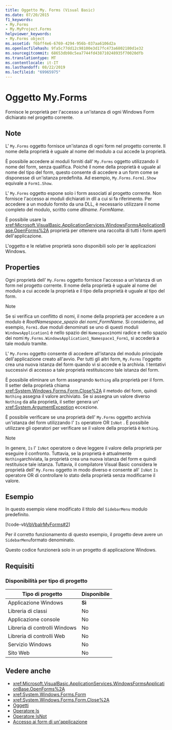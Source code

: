 ```yaml
---
title: Oggetto My. Forms (Visual Basic)
ms.date: 07/20/2015
f1_keywords:
- My.Forms
- My.MyProject.Forms
helpviewer_keywords:
- My.Forms object
ms.assetid: f6bff4e6-6769-4294-956b-037aa6106d2a
ms.openlocfilehash: 9fa5c77dd12c98100e3d17fc473a6802180d1e32
ms.sourcegitcommit: 68653db98c5ea7744fd438710248935f70020dfb
ms.translationtype: MT
ms.contentlocale: it-IT
ms.lasthandoff: 08/22/2019
ms.locfileid: "69965975"
---
```

# <a name="myforms-object"></a>Oggetto My.Forms
Fornisce le proprietà per l'accesso a un'istanza di ogni Windows Form dichiarato nel progetto corrente.  
  
## <a name="remarks"></a>Note  
 L' `My.Forms` oggetto fornisce un'istanza di ogni form nel progetto corrente. Il nome della proprietà è uguale al nome del modulo a cui accede la proprietà.   
  
 È possibile accedere ai moduli forniti dall' `My.Forms` oggetto utilizzando il nome del form, senza qualifica. Poiché il nome della proprietà è uguale al nome del tipo del form, questo consente di accedere a un form come se disponesse di un'istanza predefinita. Ad esempio, `My.Forms.Form1.Show` equivale a `Form1.Show`.  
  
 L' `My.Forms` oggetto espone solo i form associati al progetto corrente. Non fornisce l'accesso ai moduli dichiarati in dll a cui si fa riferimento. Per accedere a un modulo fornito da una DLL, è necessario utilizzare il nome completo del modulo, scritto come *dllname*. *FormName*.  
  
 È possibile usare la <xref:Microsoft.VisualBasic.ApplicationServices.WindowsFormsApplicationBase.OpenForms%2A> proprietà per ottenere una raccolta di tutti i form aperti dell'applicazione.  
  
 L'oggetto e le relative proprietà sono disponibili solo per le applicazioni Windows.  
  
## <a name="properties"></a>Properties  
 Ogni proprietà dell' `My.Forms` oggetto fornisce l'accesso a un'istanza di un form nel progetto corrente. Il nome della proprietà è uguale al nome del modulo a cui accede la proprietà e il tipo della proprietà è uguale al tipo del form.  
  
> [!NOTE]
> Se si verifica un conflitto di nomi, il nome della proprietà per accedere a un modulo è *RootNamespace*_*spazio dei nomi*\_*FormName*. Si considerino, ad esempio, `Form1.`due moduli denominati se uno di questi moduli `WindowsApplication1` è nello spazio dei `Namespace1`nomi radice e nello spazio dei nomi `My.Forms.WindowsApplication1_Namespace1_Form1`, si accederà a tale modulo tramite.  
  
 L' `My.Forms` oggetto consente di accedere all'istanza del modulo principale dell'applicazione creato all'avvio. Per tutti gli altri form, `My.Forms` l'oggetto crea una nuova istanza del form quando vi si accede e la archivia. I tentativi successivi di accesso a tale proprietà restituiscono tale istanza del form.  
  
 È possibile eliminare un form assegnando `Nothing` alla proprietà per il form. Il setter della proprietà chiama <xref:System.Windows.Forms.Form.Close%2A> il metodo del form, quindi `Nothing` assegna il valore archiviato. Se si assegna un valore diverso `Nothing` da alla proprietà, il setter genera un' <xref:System.ArgumentException> eccezione.  
  
 È possibile verificare se una proprietà dell' `My.Forms` oggetto archivia un'istanza del form utilizzando l' `Is` operatore OR `IsNot` . È possibile utilizzare gli operatori per verificare se il valore della proprietà è `Nothing`.  
  
> [!NOTE]
> In genere, `Is` l' `IsNot` operatore o deve leggere il valore della proprietà per eseguire il confronto. Tuttavia, se la proprietà è attualmente `Nothing`archiviata, la proprietà crea una nuova istanza del form e quindi restituisce tale istanza. Tuttavia, il compilatore Visual Basic considera le proprietà dell' `My.Forms` oggetto in modo diverso e consente all' `IsNot` `Is` operatore OR di controllare lo stato della proprietà senza modificarne il valore.  
  
## <a name="example"></a>Esempio  
 In questo esempio viene modificato il titolo del `SidebarMenu` modulo predefinito.  
  
 [!code-vb[VbVbalrMyForms#2](~/samples/snippets/visualbasic/VS_Snippets_VBCSharp/VbVbalrMyForms/VB/Class1.vb#2)]  
  
 Per il corretto funzionamento di questo esempio, il progetto deve avere un `SidebarMenu`formato denominato.  
  
 Questo codice funzionerà solo in un progetto di applicazione Windows.  
  
## <a name="requirements"></a>Requisiti  
  
### <a name="availability-by-project-type"></a>Disponibilità per tipo di progetto  
  
|Tipo di progetto|Disponibile|  
|---|---|  
|Applicazione Windows|**Sì**|  
|Libreria di classi|No|  
|Applicazione console|No|  
|Libreria di controlli Windows|No|  
|Libreria di controlli Web|No|  
|Servizio Windows|No|  
|Sito Web|No|  
  
## <a name="see-also"></a>Vedere anche

- <xref:Microsoft.VisualBasic.ApplicationServices.WindowsFormsApplicationBase.OpenForms%2A>
- <xref:System.Windows.Forms.Form>
- <xref:System.Windows.Forms.Form.Close%2A>
- [Oggetti](../../../visual-basic/language-reference/objects/index.md)
- [Operatore Is](../../../visual-basic/language-reference/operators/is-operator.md)
- [Operatore IsNot](../../../visual-basic/language-reference/operators/isnot-operator.md)
- [Accesso ai form di un'applicazione](../../../visual-basic/developing-apps/programming/accessing-application-forms.md)

